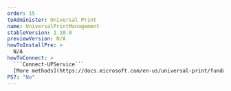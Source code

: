 ```yaml
---
order: 15
toAdminister: Universal Print
name: UniversalPrintManagement
stableVersion: 1.10.0
previewVersion: N/A
howToInstallPre: >
  N/A
howToConnect: >
  ```Connect-UPService```
  [More methods](https://docs.microsoft.com/en-us/universal-print/fundamentals/universal-print-powershell)
PS7: "No"
---
```

